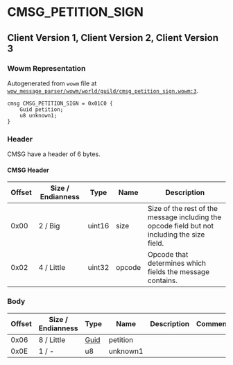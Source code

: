 # CMSG_PETITION_SIGN

## Client Version 1, Client Version 2, Client Version 3

### Wowm Representation

Autogenerated from `wowm` file at [`wow_message_parser/wowm/world/guild/cmsg_petition_sign.wowm:3`](https://github.com/gtker/wow_messages/tree/main/wow_message_parser/wowm/world/guild/cmsg_petition_sign.wowm#L3).
```rust,ignore
cmsg CMSG_PETITION_SIGN = 0x01C0 {
    Guid petition;
    u8 unknown1;
}
```
### Header

CMSG have a header of 6 bytes.

#### CMSG Header

| Offset | Size / Endianness | Type   | Name   | Description |
| ------ | ----------------- | ------ | ------ | ----------- |
| 0x00   | 2 / Big           | uint16 | size   | Size of the rest of the message including the opcode field but not including the size field.|
| 0x02   | 4 / Little        | uint32 | opcode | Opcode that determines which fields the message contains.|

### Body

| Offset | Size / Endianness | Type | Name | Description | Comment |
| ------ | ----------------- | ---- | ---- | ----------- | ------- |
| 0x06 | 8 / Little | [Guid](../types/packed-guid.md) | petition |  |  |
| 0x0E | 1 / - | u8 | unknown1 |  |  |


